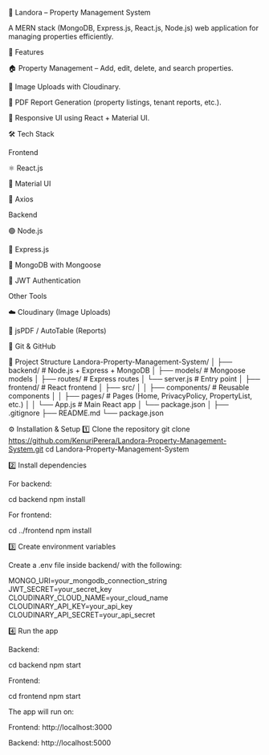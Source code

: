 🏡 Landora – Property Management System

A MERN stack (MongoDB, Express.js, React.js, Node.js) web application for managing properties efficiently.

🚀 Features

🏠 Property Management – Add, edit, delete, and search properties.

📸 Image Uploads with Cloudinary.

📑 PDF Report Generation (property listings, tenant reports, etc.).

📱 Responsive UI using React + Material UI.

🛠️ Tech Stack

Frontend

⚛️ React.js

🎨 Material UI

🔗 Axios

Backend

🟢 Node.js

🚂 Express.js

🍃 MongoDB with Mongoose

🔑 JWT Authentication

Other Tools

☁️ Cloudinary (Image Uploads)

📝 jsPDF / AutoTable (Reports)

🐙 Git & GitHub

📂 Project Structure
Landora-Property-Management-System/
│
├── backend/              # Node.js + Express + MongoDB
│   ├── models/           # Mongoose models
│   ├── routes/           # Express routes
│   └── server.js         # Entry point
│
├── frontend/             # React frontend
│   ├── src/
│   │   ├── components/   # Reusable components
│   │   ├── pages/        # Pages (Home, PrivacyPolicy, PropertyList, etc.)
│   │   └── App.js        # Main React app
│   └── package.json
│
├── .gitignore
├── README.md
└── package.json

⚙️ Installation & Setup
1️⃣ Clone the repository
git clone https://github.com/KenuriPerera/Landora-Property-Management-System.git
cd Landora-Property-Management-System

2️⃣ Install dependencies

For backend:

cd backend
npm install


For frontend:

cd ../frontend
npm install

3️⃣ Create environment variables

Create a .env file inside backend/ with the following:

MONGO_URI=your_mongodb_connection_string
JWT_SECRET=your_secret_key
CLOUDINARY_CLOUD_NAME=your_cloud_name
CLOUDINARY_API_KEY=your_api_key
CLOUDINARY_API_SECRET=your_api_secret

4️⃣ Run the app

Backend:

cd backend
npm start


Frontend:

cd frontend
npm start


The app will run on:

Frontend: http://localhost:3000

Backend: http://localhost:5000
